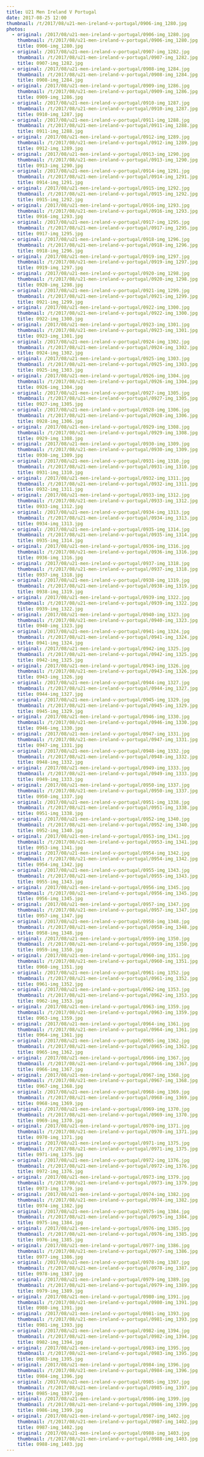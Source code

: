 ```yaml
---
title: U21 Men Ireland V Portugal
date: 2017-08-25 12:00
thumbnail: /t/2017/08/u21-men-ireland-v-portugal/0906-img_1280.jpg
photos:
  - original: /2017/08/u21-men-ireland-v-portugal/0906-img_1280.jpg
    thumbnail: /t/2017/08/u21-men-ireland-v-portugal/0906-img_1280.jpg
    title: 0906-img_1280.jpg
  - original: /2017/08/u21-men-ireland-v-portugal/0907-img_1282.jpg
    thumbnail: /t/2017/08/u21-men-ireland-v-portugal/0907-img_1282.jpg
    title: 0907-img_1282.jpg
  - original: /2017/08/u21-men-ireland-v-portugal/0908-img_1284.jpg
    thumbnail: /t/2017/08/u21-men-ireland-v-portugal/0908-img_1284.jpg
    title: 0908-img_1284.jpg
  - original: /2017/08/u21-men-ireland-v-portugal/0909-img_1286.jpg
    thumbnail: /t/2017/08/u21-men-ireland-v-portugal/0909-img_1286.jpg
    title: 0909-img_1286.jpg
  - original: /2017/08/u21-men-ireland-v-portugal/0910-img_1287.jpg
    thumbnail: /t/2017/08/u21-men-ireland-v-portugal/0910-img_1287.jpg
    title: 0910-img_1287.jpg
  - original: /2017/08/u21-men-ireland-v-portugal/0911-img_1288.jpg
    thumbnail: /t/2017/08/u21-men-ireland-v-portugal/0911-img_1288.jpg
    title: 0911-img_1288.jpg
  - original: /2017/08/u21-men-ireland-v-portugal/0912-img_1289.jpg
    thumbnail: /t/2017/08/u21-men-ireland-v-portugal/0912-img_1289.jpg
    title: 0912-img_1289.jpg
  - original: /2017/08/u21-men-ireland-v-portugal/0913-img_1290.jpg
    thumbnail: /t/2017/08/u21-men-ireland-v-portugal/0913-img_1290.jpg
    title: 0913-img_1290.jpg
  - original: /2017/08/u21-men-ireland-v-portugal/0914-img_1291.jpg
    thumbnail: /t/2017/08/u21-men-ireland-v-portugal/0914-img_1291.jpg
    title: 0914-img_1291.jpg
  - original: /2017/08/u21-men-ireland-v-portugal/0915-img_1292.jpg
    thumbnail: /t/2017/08/u21-men-ireland-v-portugal/0915-img_1292.jpg
    title: 0915-img_1292.jpg
  - original: /2017/08/u21-men-ireland-v-portugal/0916-img_1293.jpg
    thumbnail: /t/2017/08/u21-men-ireland-v-portugal/0916-img_1293.jpg
    title: 0916-img_1293.jpg
  - original: /2017/08/u21-men-ireland-v-portugal/0917-img_1295.jpg
    thumbnail: /t/2017/08/u21-men-ireland-v-portugal/0917-img_1295.jpg
    title: 0917-img_1295.jpg
  - original: /2017/08/u21-men-ireland-v-portugal/0918-img_1296.jpg
    thumbnail: /t/2017/08/u21-men-ireland-v-portugal/0918-img_1296.jpg
    title: 0918-img_1296.jpg
  - original: /2017/08/u21-men-ireland-v-portugal/0919-img_1297.jpg
    thumbnail: /t/2017/08/u21-men-ireland-v-portugal/0919-img_1297.jpg
    title: 0919-img_1297.jpg
  - original: /2017/08/u21-men-ireland-v-portugal/0920-img_1298.jpg
    thumbnail: /t/2017/08/u21-men-ireland-v-portugal/0920-img_1298.jpg
    title: 0920-img_1298.jpg
  - original: /2017/08/u21-men-ireland-v-portugal/0921-img_1299.jpg
    thumbnail: /t/2017/08/u21-men-ireland-v-portugal/0921-img_1299.jpg
    title: 0921-img_1299.jpg
  - original: /2017/08/u21-men-ireland-v-portugal/0922-img_1300.jpg
    thumbnail: /t/2017/08/u21-men-ireland-v-portugal/0922-img_1300.jpg
    title: 0922-img_1300.jpg
  - original: /2017/08/u21-men-ireland-v-portugal/0923-img_1301.jpg
    thumbnail: /t/2017/08/u21-men-ireland-v-portugal/0923-img_1301.jpg
    title: 0923-img_1301.jpg
  - original: /2017/08/u21-men-ireland-v-portugal/0924-img_1302.jpg
    thumbnail: /t/2017/08/u21-men-ireland-v-portugal/0924-img_1302.jpg
    title: 0924-img_1302.jpg
  - original: /2017/08/u21-men-ireland-v-portugal/0925-img_1303.jpg
    thumbnail: /t/2017/08/u21-men-ireland-v-portugal/0925-img_1303.jpg
    title: 0925-img_1303.jpg
  - original: /2017/08/u21-men-ireland-v-portugal/0926-img_1304.jpg
    thumbnail: /t/2017/08/u21-men-ireland-v-portugal/0926-img_1304.jpg
    title: 0926-img_1304.jpg
  - original: /2017/08/u21-men-ireland-v-portugal/0927-img_1305.jpg
    thumbnail: /t/2017/08/u21-men-ireland-v-portugal/0927-img_1305.jpg
    title: 0927-img_1305.jpg
  - original: /2017/08/u21-men-ireland-v-portugal/0928-img_1306.jpg
    thumbnail: /t/2017/08/u21-men-ireland-v-portugal/0928-img_1306.jpg
    title: 0928-img_1306.jpg
  - original: /2017/08/u21-men-ireland-v-portugal/0929-img_1308.jpg
    thumbnail: /t/2017/08/u21-men-ireland-v-portugal/0929-img_1308.jpg
    title: 0929-img_1308.jpg
  - original: /2017/08/u21-men-ireland-v-portugal/0930-img_1309.jpg
    thumbnail: /t/2017/08/u21-men-ireland-v-portugal/0930-img_1309.jpg
    title: 0930-img_1309.jpg
  - original: /2017/08/u21-men-ireland-v-portugal/0931-img_1310.jpg
    thumbnail: /t/2017/08/u21-men-ireland-v-portugal/0931-img_1310.jpg
    title: 0931-img_1310.jpg
  - original: /2017/08/u21-men-ireland-v-portugal/0932-img_1311.jpg
    thumbnail: /t/2017/08/u21-men-ireland-v-portugal/0932-img_1311.jpg
    title: 0932-img_1311.jpg
  - original: /2017/08/u21-men-ireland-v-portugal/0933-img_1312.jpg
    thumbnail: /t/2017/08/u21-men-ireland-v-portugal/0933-img_1312.jpg
    title: 0933-img_1312.jpg
  - original: /2017/08/u21-men-ireland-v-portugal/0934-img_1313.jpg
    thumbnail: /t/2017/08/u21-men-ireland-v-portugal/0934-img_1313.jpg
    title: 0934-img_1313.jpg
  - original: /2017/08/u21-men-ireland-v-portugal/0935-img_1314.jpg
    thumbnail: /t/2017/08/u21-men-ireland-v-portugal/0935-img_1314.jpg
    title: 0935-img_1314.jpg
  - original: /2017/08/u21-men-ireland-v-portugal/0936-img_1316.jpg
    thumbnail: /t/2017/08/u21-men-ireland-v-portugal/0936-img_1316.jpg
    title: 0936-img_1316.jpg
  - original: /2017/08/u21-men-ireland-v-portugal/0937-img_1318.jpg
    thumbnail: /t/2017/08/u21-men-ireland-v-portugal/0937-img_1318.jpg
    title: 0937-img_1318.jpg
  - original: /2017/08/u21-men-ireland-v-portugal/0938-img_1319.jpg
    thumbnail: /t/2017/08/u21-men-ireland-v-portugal/0938-img_1319.jpg
    title: 0938-img_1319.jpg
  - original: /2017/08/u21-men-ireland-v-portugal/0939-img_1322.jpg
    thumbnail: /t/2017/08/u21-men-ireland-v-portugal/0939-img_1322.jpg
    title: 0939-img_1322.jpg
  - original: /2017/08/u21-men-ireland-v-portugal/0940-img_1323.jpg
    thumbnail: /t/2017/08/u21-men-ireland-v-portugal/0940-img_1323.jpg
    title: 0940-img_1323.jpg
  - original: /2017/08/u21-men-ireland-v-portugal/0941-img_1324.jpg
    thumbnail: /t/2017/08/u21-men-ireland-v-portugal/0941-img_1324.jpg
    title: 0941-img_1324.jpg
  - original: /2017/08/u21-men-ireland-v-portugal/0942-img_1325.jpg
    thumbnail: /t/2017/08/u21-men-ireland-v-portugal/0942-img_1325.jpg
    title: 0942-img_1325.jpg
  - original: /2017/08/u21-men-ireland-v-portugal/0943-img_1326.jpg
    thumbnail: /t/2017/08/u21-men-ireland-v-portugal/0943-img_1326.jpg
    title: 0943-img_1326.jpg
  - original: /2017/08/u21-men-ireland-v-portugal/0944-img_1327.jpg
    thumbnail: /t/2017/08/u21-men-ireland-v-portugal/0944-img_1327.jpg
    title: 0944-img_1327.jpg
  - original: /2017/08/u21-men-ireland-v-portugal/0945-img_1329.jpg
    thumbnail: /t/2017/08/u21-men-ireland-v-portugal/0945-img_1329.jpg
    title: 0945-img_1329.jpg
  - original: /2017/08/u21-men-ireland-v-portugal/0946-img_1330.jpg
    thumbnail: /t/2017/08/u21-men-ireland-v-portugal/0946-img_1330.jpg
    title: 0946-img_1330.jpg
  - original: /2017/08/u21-men-ireland-v-portugal/0947-img_1331.jpg
    thumbnail: /t/2017/08/u21-men-ireland-v-portugal/0947-img_1331.jpg
    title: 0947-img_1331.jpg
  - original: /2017/08/u21-men-ireland-v-portugal/0948-img_1332.jpg
    thumbnail: /t/2017/08/u21-men-ireland-v-portugal/0948-img_1332.jpg
    title: 0948-img_1332.jpg
  - original: /2017/08/u21-men-ireland-v-portugal/0949-img_1333.jpg
    thumbnail: /t/2017/08/u21-men-ireland-v-portugal/0949-img_1333.jpg
    title: 0949-img_1333.jpg
  - original: /2017/08/u21-men-ireland-v-portugal/0950-img_1337.jpg
    thumbnail: /t/2017/08/u21-men-ireland-v-portugal/0950-img_1337.jpg
    title: 0950-img_1337.jpg
  - original: /2017/08/u21-men-ireland-v-portugal/0951-img_1338.jpg
    thumbnail: /t/2017/08/u21-men-ireland-v-portugal/0951-img_1338.jpg
    title: 0951-img_1338.jpg
  - original: /2017/08/u21-men-ireland-v-portugal/0952-img_1340.jpg
    thumbnail: /t/2017/08/u21-men-ireland-v-portugal/0952-img_1340.jpg
    title: 0952-img_1340.jpg
  - original: /2017/08/u21-men-ireland-v-portugal/0953-img_1341.jpg
    thumbnail: /t/2017/08/u21-men-ireland-v-portugal/0953-img_1341.jpg
    title: 0953-img_1341.jpg
  - original: /2017/08/u21-men-ireland-v-portugal/0954-img_1342.jpg
    thumbnail: /t/2017/08/u21-men-ireland-v-portugal/0954-img_1342.jpg
    title: 0954-img_1342.jpg
  - original: /2017/08/u21-men-ireland-v-portugal/0955-img_1343.jpg
    thumbnail: /t/2017/08/u21-men-ireland-v-portugal/0955-img_1343.jpg
    title: 0955-img_1343.jpg
  - original: /2017/08/u21-men-ireland-v-portugal/0956-img_1345.jpg
    thumbnail: /t/2017/08/u21-men-ireland-v-portugal/0956-img_1345.jpg
    title: 0956-img_1345.jpg
  - original: /2017/08/u21-men-ireland-v-portugal/0957-img_1347.jpg
    thumbnail: /t/2017/08/u21-men-ireland-v-portugal/0957-img_1347.jpg
    title: 0957-img_1347.jpg
  - original: /2017/08/u21-men-ireland-v-portugal/0958-img_1348.jpg
    thumbnail: /t/2017/08/u21-men-ireland-v-portugal/0958-img_1348.jpg
    title: 0958-img_1348.jpg
  - original: /2017/08/u21-men-ireland-v-portugal/0959-img_1350.jpg
    thumbnail: /t/2017/08/u21-men-ireland-v-portugal/0959-img_1350.jpg
    title: 0959-img_1350.jpg
  - original: /2017/08/u21-men-ireland-v-portugal/0960-img_1351.jpg
    thumbnail: /t/2017/08/u21-men-ireland-v-portugal/0960-img_1351.jpg
    title: 0960-img_1351.jpg
  - original: /2017/08/u21-men-ireland-v-portugal/0961-img_1352.jpg
    thumbnail: /t/2017/08/u21-men-ireland-v-portugal/0961-img_1352.jpg
    title: 0961-img_1352.jpg
  - original: /2017/08/u21-men-ireland-v-portugal/0962-img_1353.jpg
    thumbnail: /t/2017/08/u21-men-ireland-v-portugal/0962-img_1353.jpg
    title: 0962-img_1353.jpg
  - original: /2017/08/u21-men-ireland-v-portugal/0963-img_1359.jpg
    thumbnail: /t/2017/08/u21-men-ireland-v-portugal/0963-img_1359.jpg
    title: 0963-img_1359.jpg
  - original: /2017/08/u21-men-ireland-v-portugal/0964-img_1361.jpg
    thumbnail: /t/2017/08/u21-men-ireland-v-portugal/0964-img_1361.jpg
    title: 0964-img_1361.jpg
  - original: /2017/08/u21-men-ireland-v-portugal/0965-img_1362.jpg
    thumbnail: /t/2017/08/u21-men-ireland-v-portugal/0965-img_1362.jpg
    title: 0965-img_1362.jpg
  - original: /2017/08/u21-men-ireland-v-portugal/0966-img_1367.jpg
    thumbnail: /t/2017/08/u21-men-ireland-v-portugal/0966-img_1367.jpg
    title: 0966-img_1367.jpg
  - original: /2017/08/u21-men-ireland-v-portugal/0967-img_1368.jpg
    thumbnail: /t/2017/08/u21-men-ireland-v-portugal/0967-img_1368.jpg
    title: 0967-img_1368.jpg
  - original: /2017/08/u21-men-ireland-v-portugal/0968-img_1369.jpg
    thumbnail: /t/2017/08/u21-men-ireland-v-portugal/0968-img_1369.jpg
    title: 0968-img_1369.jpg
  - original: /2017/08/u21-men-ireland-v-portugal/0969-img_1370.jpg
    thumbnail: /t/2017/08/u21-men-ireland-v-portugal/0969-img_1370.jpg
    title: 0969-img_1370.jpg
  - original: /2017/08/u21-men-ireland-v-portugal/0970-img_1371.jpg
    thumbnail: /t/2017/08/u21-men-ireland-v-portugal/0970-img_1371.jpg
    title: 0970-img_1371.jpg
  - original: /2017/08/u21-men-ireland-v-portugal/0971-img_1375.jpg
    thumbnail: /t/2017/08/u21-men-ireland-v-portugal/0971-img_1375.jpg
    title: 0971-img_1375.jpg
  - original: /2017/08/u21-men-ireland-v-portugal/0972-img_1376.jpg
    thumbnail: /t/2017/08/u21-men-ireland-v-portugal/0972-img_1376.jpg
    title: 0972-img_1376.jpg
  - original: /2017/08/u21-men-ireland-v-portugal/0973-img_1379.jpg
    thumbnail: /t/2017/08/u21-men-ireland-v-portugal/0973-img_1379.jpg
    title: 0973-img_1379.jpg
  - original: /2017/08/u21-men-ireland-v-portugal/0974-img_1382.jpg
    thumbnail: /t/2017/08/u21-men-ireland-v-portugal/0974-img_1382.jpg
    title: 0974-img_1382.jpg
  - original: /2017/08/u21-men-ireland-v-portugal/0975-img_1384.jpg
    thumbnail: /t/2017/08/u21-men-ireland-v-portugal/0975-img_1384.jpg
    title: 0975-img_1384.jpg
  - original: /2017/08/u21-men-ireland-v-portugal/0976-img_1385.jpg
    thumbnail: /t/2017/08/u21-men-ireland-v-portugal/0976-img_1385.jpg
    title: 0976-img_1385.jpg
  - original: /2017/08/u21-men-ireland-v-portugal/0977-img_1386.jpg
    thumbnail: /t/2017/08/u21-men-ireland-v-portugal/0977-img_1386.jpg
    title: 0977-img_1386.jpg
  - original: /2017/08/u21-men-ireland-v-portugal/0978-img_1387.jpg
    thumbnail: /t/2017/08/u21-men-ireland-v-portugal/0978-img_1387.jpg
    title: 0978-img_1387.jpg
  - original: /2017/08/u21-men-ireland-v-portugal/0979-img_1389.jpg
    thumbnail: /t/2017/08/u21-men-ireland-v-portugal/0979-img_1389.jpg
    title: 0979-img_1389.jpg
  - original: /2017/08/u21-men-ireland-v-portugal/0980-img_1391.jpg
    thumbnail: /t/2017/08/u21-men-ireland-v-portugal/0980-img_1391.jpg
    title: 0980-img_1391.jpg
  - original: /2017/08/u21-men-ireland-v-portugal/0981-img_1393.jpg
    thumbnail: /t/2017/08/u21-men-ireland-v-portugal/0981-img_1393.jpg
    title: 0981-img_1393.jpg
  - original: /2017/08/u21-men-ireland-v-portugal/0982-img_1394.jpg
    thumbnail: /t/2017/08/u21-men-ireland-v-portugal/0982-img_1394.jpg
    title: 0982-img_1394.jpg
  - original: /2017/08/u21-men-ireland-v-portugal/0983-img_1395.jpg
    thumbnail: /t/2017/08/u21-men-ireland-v-portugal/0983-img_1395.jpg
    title: 0983-img_1395.jpg
  - original: /2017/08/u21-men-ireland-v-portugal/0984-img_1396.jpg
    thumbnail: /t/2017/08/u21-men-ireland-v-portugal/0984-img_1396.jpg
    title: 0984-img_1396.jpg
  - original: /2017/08/u21-men-ireland-v-portugal/0985-img_1397.jpg
    thumbnail: /t/2017/08/u21-men-ireland-v-portugal/0985-img_1397.jpg
    title: 0985-img_1397.jpg
  - original: /2017/08/u21-men-ireland-v-portugal/0986-img_1399.jpg
    thumbnail: /t/2017/08/u21-men-ireland-v-portugal/0986-img_1399.jpg
    title: 0986-img_1399.jpg
  - original: /2017/08/u21-men-ireland-v-portugal/0987-img_1402.jpg
    thumbnail: /t/2017/08/u21-men-ireland-v-portugal/0987-img_1402.jpg
    title: 0987-img_1402.jpg
  - original: /2017/08/u21-men-ireland-v-portugal/0988-img_1403.jpg
    thumbnail: /t/2017/08/u21-men-ireland-v-portugal/0988-img_1403.jpg
    title: 0988-img_1403.jpg
---
```


